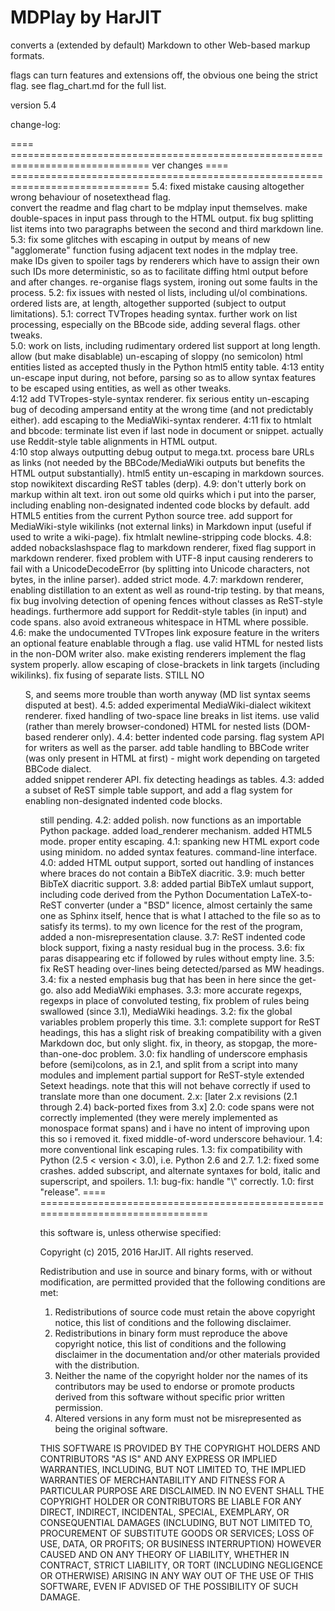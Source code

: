# MDPlay by HarJIT #

converts a (extended by default) Markdown to other Web-based markup formats.

flags can turn features and extensions off, the obvious one being the strict
flag.  see flag_chart.md for the full list.

version 5.4

change-log:

==== ==============================================================================
ver  changes
==== ==============================================================================
5.4: fixed mistake causing altogether wrong behaviour of nosetexthead flag.  \
     convert the readme and flag chart to be mdplay input themselves.  make
     double-spaces in input pass through to the HTML output.  fix bug splitting
     list items into two paragraphs between the second and third markdown line.
5.3: fix some glitches with escaping in output by means of new
     "agglomerate" function fusing adjacent text nodes in the mdplay tree.  \
     make IDs given to spoiler tags by renderers which have to assign
     their own such IDs more deterministic, so as to facilitate diffing
     html output before and after changes.  re-organise flags system,
     ironing out some faults in the process.
5.2: fix issues with nested ol lists, including ul/ol combinations.  \
     ordered lists are, at length, altogether supported (subject to output
     limitations).
5.1: correct TVTropes heading syntax.  further work on list processing,
     especially on the BBcode side, adding several flags.  other tweaks.  \
5.0: work on lists, including rudimentary ordered list support at long
     length.  allow (but make disablable) un-escaping of sloppy (no 
     semicolon) html entities listed as accepted thusly in the Python html5
     entity table.
4:13 entity un-escape input during, not before, parsing so as to allow
     syntax features to be escaped using entities, as well as other tweaks.  \
4:12 add TVTropes-style-syntax renderer.  fix serious entity un-escaping bug
     of decoding ampersand entity at the wrong time (and not predictably
     either).  add escaping to the MediaWiki-syntax renderer.
4:11 fix to htmlalt and bbcode: terminate list even if last node in document
     or snippet.  actually use Reddit-style table alignments in HTML output.  \
4:10 stop always outputting debug output to mega.txt.  process bare URLs as
     links (not needed by the BBCode/MediaWiki outputs but benefits the HTML
     output substantially).  html5 entity un-escaping in markdown sources.
     stop nowikitext discarding ReST tables (derp).
4.9: don't utterly bork on markup within alt text.  iron out some old quirks
     which i put into the parser, including enabling non-designated indented
     code blocks by default.  add HTML5 entities from the current Python 
     source tree.  add support for MediaWiki-style wikilinks (not external
     links) in Markdown input (useful if used to write a wiki-page).  fix
     htmlalt newline-stripping code blocks.
4.8: added nobackslashspace flag to markdown renderer, fixed flag support
     in markdown renderer.  fixed problem with UTF-8 input causing renderers
     to fail with a UnicodeDecodeError (by splitting into Unicode characters,
     not bytes, in the inline parser).  added strict mode.
4.7: markdown renderer, enabling distillation to an extent as well as
     round-trip testing.  by that means, fix bug involving detection of
     opening fences without classes as ReST-style headings.  furthermore
     add support for Reddit-style tables (in input) and code spans.  also
     avoid extraneous whitespace in HTML where possible.
4.6: make the undocumented TVTropes link exposure feature in the writers an
     optional feature enablable through a flag.  use valid HTML for nested
     lists in the non-DOM writer also.  make existing renderers implement
     the flag system properly.  allow escaping of close-brackets in link
     targets (including wikilinks).  fix fusing of separate lists.  STILL
     NO <OL>S, and seems more trouble than worth anyway (MD list syntax
     seems disputed at best).
4.5: added experimental MediaWiki-dialect wikitext renderer.  fixed handling
     of two-space line breaks in list items.  use valid (rather than merely
     browser-condoned) HTML for nested lists (DOM-based renderer only).
4.4: better indented code parsing.  flag system API for writers as well as
     the parser.  add table handling to BBCode writer (was only present in
     HTML at first) - might work depending on targeted BBCode dialect.  \
     added snippet renderer API.  fix detecting headings as tables.
4.3: added a subset of ReST simple table support, and add a flag system for
     enabling non-designated indented code blocks.  <ol> still pending.
4.2: added polish.  now functions as an importable Python package. added
     load_renderer mechanism.  added HTML5 mode.  proper entity escaping.
4.1: spanking new HTML export code using minidom.  no added syntax 
     features.  command-line interface.
4.0: added HTML output support, sorted out handling of instances where
     braces do not contain a BibTeX diacritic.
3.9: much better BibTeX diacritic support.
3.8: added partial BibTeX umlaut support, including code derived from the
     Python Documentation LaTeX-to-ReST converter (under a "BSD" licence,
     almost certainly the same one as Sphinx itself, hence that is what I
     attached to the file so as to satisfy its terms).  to my own licence
     for the rest of the program, added a non-misrepresentation clause.
3.7: ReST indented code block support, fixing a nasty residual bug in the
     process.
3.6: fix paras disappearing etc if followed by rules without empty line.
3.5: fix ReST heading over-lines being detected/parsed as MW headings.
3.4: fix a nested emphasis bug that has been in here since the get-go.
     also add MediaWiki emphases.
3.3: more accurate regexps, regexps in place of convoluted testing, fix 
     problem of rules being swallowed (since 3.1), MediaWiki headings.
3.2: fix the global variables problem properly this time.
3.1: complete support for ReST headings, this has a slight risk of breaking 
     compatibility with a given Markdown doc, but only slight.  fix, in 
     theory, as stopgap, the more-than-one-doc problem.
3.0: fix handling of underscore emphasis before (semi)colons, as in 2.1, and 
     split from a script into many modules and implement partial support for 
     ReST-style extended Setext headings.  note that this will not behave 
     correctly if used to translate more than one document.
2.x: [later 2.x revisions (2.1 through 2.4) back-ported fixes from 3.x]
2.0: code spans were not correctly implemented (they were merely implemented 
     as monospace format spans) and i have no intent of improving upon this so
     i removed it.  fixed middle-of-word underscore behaviour.
1.4: more conventional link escaping rules.
1.3: fix compatibility with Python (2.5 < version < 3.0), i.e. Python 2.6 and 
     2.7.
1.2: fixed some crashes.  added subscript, and alternate syntaxes for bold, 
     italic and superscript, and spoilers.
1.1: bug-fix: handle "\\" correctly.
1.0: first "release".
==== ==============================================================================

this software is, unless otherwise specified:

Copyright (c) 2015, 2016 HarJIT.  All rights reserved.

Redistribution and use in source and binary forms, with or without
modification, are permitted provided that the following conditions
are met:

1. Redistributions of source code must retain the above copyright 
   notice, this list of conditions and the following disclaimer.
2. Redistributions in binary form must reproduce the above copyright 
   notice, this list of conditions and the following disclaimer in the
   documentation and/or other materials provided with the distribution.
3. Neither the name of the copyright holder nor the names of its 
   contributors may be used to endorse or promote products derived from
   this software without specific prior written permission.
4. Altered versions in any form must not be misrepresented as being the
   original software.

THIS SOFTWARE IS PROVIDED BY THE COPYRIGHT HOLDERS AND CONTRIBUTORS
"AS IS" AND ANY EXPRESS OR IMPLIED WARRANTIES, INCLUDING, BUT NOT
LIMITED TO, THE IMPLIED WARRANTIES OF MERCHANTABILITY AND FITNESS FOR 
A PARTICULAR PURPOSE ARE DISCLAIMED.  IN NO EVENT SHALL THE COPYRIGHT 
HOLDER OR CONTRIBUTORS BE LIABLE FOR ANY DIRECT, INDIRECT, INCIDENTAL, 
SPECIAL, EXEMPLARY, OR CONSEQUENTIAL DAMAGES (INCLUDING, BUT NOT 
LIMITED TO, PROCUREMENT OF SUBSTITUTE GOODS OR SERVICES; LOSS OF USE, 
DATA, OR PROFITS; OR BUSINESS INTERRUPTION) HOWEVER CAUSED AND ON ANY 
THEORY OF LIABILITY, WHETHER IN CONTRACT, STRICT LIABILITY, OR TORT 
(INCLUDING NEGLIGENCE OR OTHERWISE) ARISING IN ANY WAY OUT OF THE USE 
OF THIS SOFTWARE, EVEN IF ADVISED OF THE POSSIBILITY OF SUCH DAMAGE.
